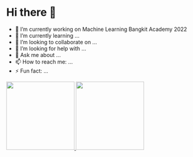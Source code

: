 # Hi there 👋

- 🔭 I’m currently working on Machine Learning Bangkit Academy 2022
- 🌱 I’m currently learning ...
- 👯 I’m looking to collaborate on ...
- 🤔 I’m looking for help with ...
- 💬 Ask me about ...
- 📫 How to reach me: ...
- ⚡ Fun fact: ...

<p align="left">
<a href="https://github.com/wesleymulia">
  <img height="180em" src="https://github-readme-stats-eight-theta.vercel.app/api?username=wesleymulia&show_icons=true&theme=algolia&include_all_commits=true&count_private=true"/>
  <img height="180em" src="https://github-readme-stats-eight-theta.vercel.app/api/top-langs/?username=wesleymulia&layout=compact&langs_count=8&theme=algolia"/>
</a>
</p>
<!--
**wesleymulia/wesleymulia** is a ✨ _special_ ✨ repository because its `README.md` (this file) appears on your GitHub profile.

Here are some ideas to get you started:

- 🔭 I’m currently working on ...
- 🌱 I’m currently learning ...
- 👯 I’m looking to collaborate on ...
- 🤔 I’m looking for help with ...
- 💬 Ask me about ...
- 📫 How to reach me: ...
- 😄 Pronouns: ...
- ⚡ Fun fact: ...
-->
